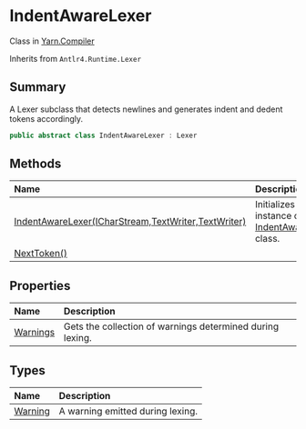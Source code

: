 # IndentAwareLexer

Class in [Yarn.Compiler](/api/csharp/yarn.compiler.md)

Inherits from `Antlr4.Runtime.Lexer`

## Summary


A Lexer subclass that detects newlines and generates indent and
dedent tokens accordingly.


```csharp
public abstract class IndentAwareLexer : Lexer
```

## Methods

|Name|Description|
|:---|:---|
|[IndentAwareLexer(ICharStream,TextWriter,TextWriter)](/api/csharp/yarn.compiler.indentawarelexer..ctor.md)|Initializes a new instance of the  <a href="yarn.compiler.indentawarelexer.md">IndentAwareLexer</a>  class.|
|[NextToken()](/api/csharp/yarn.compiler.indentawarelexer.nexttoken.md)||

## Properties

|Name|Description|
|:---|:---|
|[Warnings](/api/csharp/yarn.compiler.indentawarelexer.warnings.md)|Gets the collection of warnings determined during lexing.|

## Types

|Name|Description|
|:---|:---|
|[Warning](/api/csharp/yarn.compiler.indentawarelexer.warning.md)|A warning emitted during lexing.|

